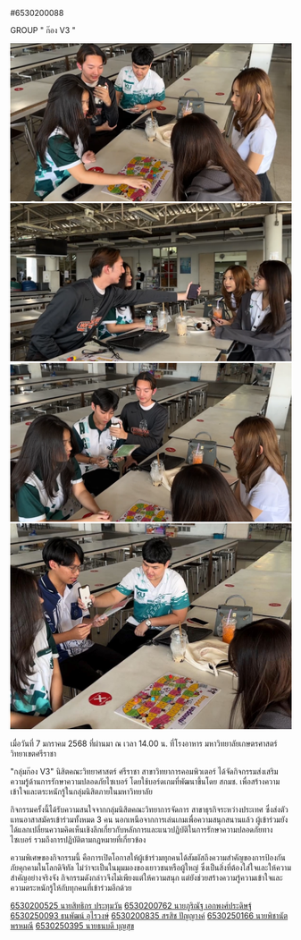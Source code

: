 #6530200088

GROUP " ก๊อง V3 "

![photo](photo/image1.png)
![photo](photo/image2.png)
![photo](photo/image3.png)
![photo](photo/boardgame_photo.jpg)

เมื่อวันที่ 7 มกราคม 2568 ที่ผ่านมา ณ เวลา 14.00 น. ที่โรงอาหาร มหาวิทยาลัยเกษตรศาสตร์ วิทยาเขตศรีราชา 

"กลุ่มก๊อง V3" นิสิตคณะวิทยาศาสตร์ ศรีราชา สาขาวิทยาการคอมพิวเตอร์ ได้จัดกิจกรรมส่งเสริมความรู้ด้านการรักษาความปลอดภัยไซเบอร์ โดยใช้บอร์ดเกมที่พัฒนาขึ้นโดย สกมช. เพื่อสร้างความเข้าใจและตระหนักรู้ในกลุ่มนิสิตภายในมหาวิทยาลัย

กิจกรรมครั้งนี้ได้รับความสนใจจากกลุ่มนิสิตคณะวิทยาการจัดการ สาขาธุรกิจระหว่างประเทศ ซึ่งส่งตัวแทนอาสาสมัครเข้าร่วมทั้งหมด 3 คน นอกเหนือจากการเล่นเกมเพื่อความสนุกสนานแล้ว ผู้เข้าร่วมยังได้แลกเปลี่ยนความคิดเห็นเชิงลึกเกี่ยวกับหลักการและแนวปฏิบัติในการรักษาความปลอดภัยทางไซเบอร์ รวมถึงการปฏิบัติตามกฎหมายที่เกี่ยวข้อง

ความพิเศษของกิจกรรมนี้ คือการเปิดโอกาสให้ผู้เข้าร่วมทุกคนได้สัมผัสถึงความสำคัญของการป้องกันภัยคุกคามในโลกดิจิทัล ไม่ว่าจะเป็นในมุมมองของเยาวชนหรือผู้ใหญ่ ซึ่งเป็นสิ่งที่ต้องใส่ใจและให้ความสำคัญอย่างจริงจัง กิจกรรมดังกล่าวจึงไม่เพียงแต่ให้ความสนุก แต่ยังช่วยสร้างความรู้ความเข้าใจและความตระหนักรู้ให้กับทุกคนที่เข้าร่วมอีกด้วย


[6530200525 นายสิทธิกร ประทุมวัน](https://6530200525.github.io/boardgame)
[6530200762 นายภูริณัฐ เอกพงศ์ประดิษฐ์](https://6530200762.github.io/cyberbg)
[6530250093 ธนพัฒน์ อุไรวงษ์](https://friday1313.github.io/cyberboardgame)
[6530200835 สรสิช ปัญญางค์](https://bossmahob.github.io/cyberboardgame)
[6530250166 นายพิชานัต พรหมณี](https://naieric.github.io/cyberboardgame)
[6530250395 นายธนบดี บุญสุข](https://realalunda.github.io/cyberboardgame)
